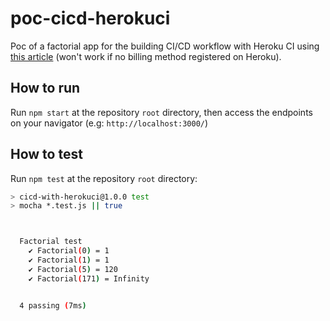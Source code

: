 # poc-cicd-herokuci

Poc of a factorial app for the building CI/CD workflow with Heroku CI using [this article](https://dev.to/mwanjemike/build-a-ci-cd-pipeline-with-heroku-ci-3de9) (won't work if no billing method registered on Heroku).

## How to run

Run `npm start` at the repository `root` directory, then access the endpoints on your navigator (e.g: `http://localhost:3000/`)


## How to test

Run `npm test` at the repository `root` directory:

```bash
> cicd-with-herokuci@1.0.0 test
> mocha *.test.js || true



  Factorial test
    ✔ Factorial(0) = 1
    ✔ Factorial(1) = 1
    ✔ Factorial(5) = 120
    ✔ Factorial(171) = Infinity


  4 passing (7ms)
```